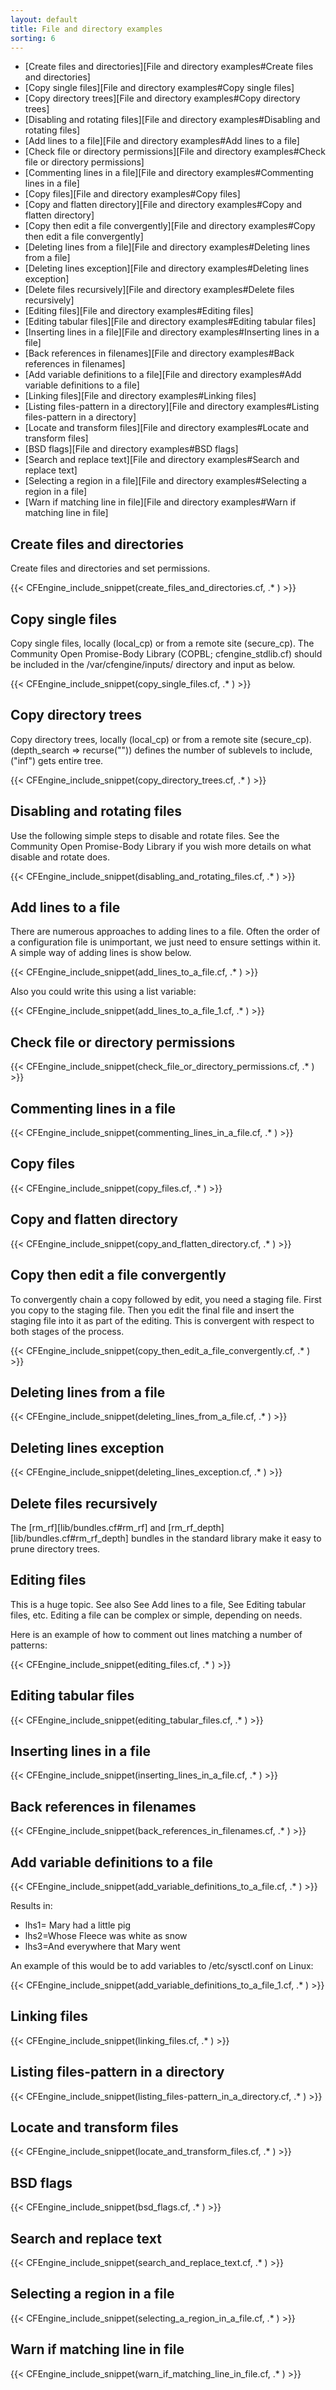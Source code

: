 ```yaml
---
layout: default
title: File and directory examples
sorting: 6
---
```


- [Create files and directories][File and directory examples#Create files and directories]
- [Copy single files][File and directory examples#Copy single files]
- [Copy directory trees][File and directory examples#Copy directory trees]
- [Disabling and rotating files][File and directory examples#Disabling and rotating files]
- [Add lines to a file][File and directory examples#Add lines to a file]
- [Check file or directory permissions][File and directory examples#Check file or directory permissions]
- [Commenting lines in a file][File and directory examples#Commenting lines in a file]
- [Copy files][File and directory examples#Copy files]
- [Copy and flatten directory][File and directory examples#Copy and flatten directory]
- [Copy then edit a file convergently][File and directory examples#Copy then edit a file convergently]
- [Deleting lines from a file][File and directory examples#Deleting lines from a file]
- [Deleting lines exception][File and directory examples#Deleting lines exception]
- [Delete files recursively][File and directory examples#Delete files recursively]
- [Editing files][File and directory examples#Editing files]
- [Editing tabular files][File and directory examples#Editing tabular files]
- [Inserting lines in a file][File and directory examples#Inserting lines in a file]
- [Back references in filenames][File and directory examples#Back references in filenames]
- [Add variable definitions to a file][File and directory examples#Add variable definitions to a file]
- [Linking files][File and directory examples#Linking files]
- [Listing files-pattern in a directory][File and directory examples#Listing files-pattern in a directory]
- [Locate and transform files][File and directory examples#Locate and transform files]
- [BSD flags][File and directory examples#BSD flags]
- [Search and replace text][File and directory examples#Search and replace text]
- [Selecting a region in a file][File and directory examples#Selecting a region in a file]
- [Warn if matching line in file][File and directory examples#Warn if matching line in file]

## Create files and directories

Create files and directories and set permissions.

{{< CFEngine_include_snippet(create_files_and_directories.cf, .* ) >}}

## Copy single files

Copy single files, locally (local_cp) or from a remote site (secure_cp). The Community Open Promise-Body Library (COPBL; cfengine_stdlib.cf) should be included in the /var/cfengine/inputs/ directory and input as below.

{{< CFEngine_include_snippet(copy_single_files.cf, .* ) >}}

## Copy directory trees

Copy directory trees, locally (local_cp) or from a remote site (secure_cp). (depth_search => recurse("")) defines the number of sublevels to include, ("inf") gets entire tree.

{{< CFEngine_include_snippet(copy_directory_trees.cf, .* ) >}}

## Disabling and rotating files

Use the following simple steps to disable and rotate files. See the Community Open Promise-Body Library if you wish more details on what disable and rotate does.

{{< CFEngine_include_snippet(disabling_and_rotating_files.cf, .* ) >}}

## Add lines to a file

There are numerous approaches to adding lines to a file. Often the order of a configuration file is unimportant, we just need to ensure settings within it. A simple way of adding lines is show below.

{{< CFEngine_include_snippet(add_lines_to_a_file.cf, .* ) >}}

Also you could write this using a list variable:

{{< CFEngine_include_snippet(add_lines_to_a_file_1.cf, .* ) >}}

## Check file or directory permissions

{{< CFEngine_include_snippet(check_file_or_directory_permissions.cf, .* ) >}}

## Commenting lines in a file

{{< CFEngine_include_snippet(commenting_lines_in_a_file.cf, .* ) >}}

## Copy files

{{< CFEngine_include_snippet(copy_files.cf, .* ) >}}

## Copy and flatten directory

{{< CFEngine_include_snippet(copy_and_flatten_directory.cf, .* ) >}}

## Copy then edit a file convergently

To convergently chain a copy followed by edit, you need a staging file. First you copy to the staging file. Then you edit the final file and insert the staging file into it as part of the editing. This is convergent with respect to both stages of the process.

{{< CFEngine_include_snippet(copy_then_edit_a_file_convergently.cf, .* ) >}}

## Deleting lines from a file

{{< CFEngine_include_snippet(deleting_lines_from_a_file.cf, .* ) >}}

## Deleting lines exception

{{< CFEngine_include_snippet(deleting_lines_exception.cf, .* ) >}}

## Delete files recursively

The [rm_rf][lib/bundles.cf#rm_rf] and [rm_rf_depth][lib/bundles.cf#rm_rf_depth] bundles in the standard library make it easy to prune directory trees.

## Editing files

This is a huge topic. See also See Add lines to a file, See Editing tabular files, etc. Editing a file can be complex or simple, depending on needs.

Here is an example of how to comment out lines matching a number of patterns:

{{< CFEngine_include_snippet(editing_files.cf, .* ) >}}

## Editing tabular files

{{< CFEngine_include_snippet(editing_tabular_files.cf, .* ) >}}

## Inserting lines in a file

{{< CFEngine_include_snippet(inserting_lines_in_a_file.cf, .* ) >}}

## Back references in filenames

{{< CFEngine_include_snippet(back_references_in_filenames.cf, .* ) >}}

## Add variable definitions to a file

{{< CFEngine_include_snippet(add_variable_definitions_to_a_file.cf, .* ) >}}

Results in:

- lhs1= Mary had a little pig
- lhs2=Whose Fleece was white as snow
- lhs3=And everywhere that Mary went

An example of this would be to add variables to /etc/sysctl.conf on Linux:

{{< CFEngine_include_snippet(add_variable_definitions_to_a_file_1.cf, .* ) >}}

## Linking files

{{< CFEngine_include_snippet(linking_files.cf, .* ) >}}

## Listing files-pattern in a directory

{{< CFEngine_include_snippet(listing_files-pattern_in_a_directory.cf, .* ) >}}

## Locate and transform files

{{< CFEngine_include_snippet(locate_and_transform_files.cf, .* ) >}}

## BSD flags

{{< CFEngine_include_snippet(bsd_flags.cf, .* ) >}}

## Search and replace text

{{< CFEngine_include_snippet(search_and_replace_text.cf, .* ) >}}

## Selecting a region in a file

{{< CFEngine_include_snippet(selecting_a_region_in_a_file.cf, .* ) >}}

## Warn if matching line in file

{{< CFEngine_include_snippet(warn_if_matching_line_in_file.cf, .* ) >}}
